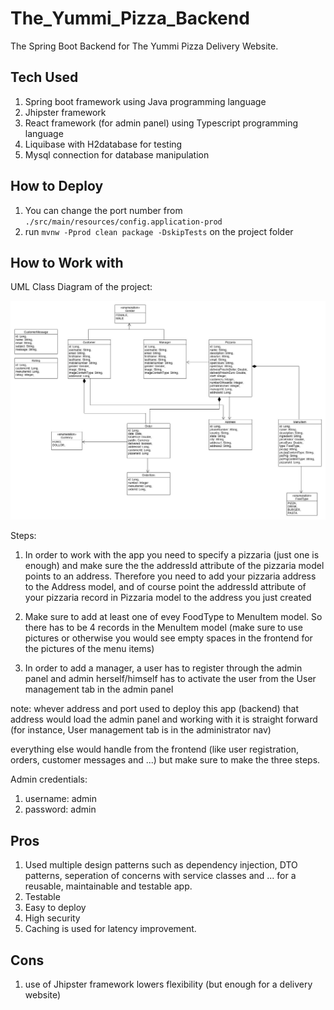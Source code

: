 # The_Yummi_Pizza_Backend
The Spring Boot Backend for The Yummi Pizza Delivery Website.

## Tech Used
1) Spring boot framework using Java programming language
2) Jhipster framework
3) React framework (for admin panel) using Typescript programming language
4) Liquibase with H2database for testing
5) Mysql connection for database manipulation

## How to Deploy

1) You can change the port number from `./src/main/resources/config.application-prod`
2) run `mvnw -Pprod clean package -DskipTests` on the project folder

## How to Work with
UML Class Diagram of the project:

![UML Class_Diagram](umlclass.jpg?raw=true "UML Class Diagram")

Steps:
1) In order to work with the app you need to specify a pizzaria (just one is enough) and 
make sure the the addressId attribute of the pizzaria model points to an address. Therefore you need to add 
your pizzaria address to the Address model, and of course point the addressId attribute of your pizzaria record in Pizzaria model
to the address you just created

2) Make sure to add at least one of evey FoodType to MenuItem model. So there has to be
4 records in the MenuItem model (make sure to use pictures or otherwise you would see empty spaces in the frontend for the pictures of the menu items)

3) In order to add a manager, a user has to register through the admin panel and admin herself/himself has to activate the user from the User management tab in the admin panel

note: whever address and port used to deploy this app (backend) that address would load the admin panel and working with it is straight forward (for instance, User management tab is in the administrator nav)
  
everything else would handle from the frontend (like user registration, orders, customer messages and ...) but make sure to make the three steps.

Admin credentials:
1) username: admin
2) password: admin

## Pros
1) Used multiple design patterns such as dependency injection, DTO patterns, seperation of concerns with service classes and ... for a reusable, maintainable and testable app.
2) Testable
3) Easy to deploy
4) High security
5) Caching is used for latency improvement.

## Cons
1) use of Jhipster framework lowers flexibility (but enough for a delivery website)
